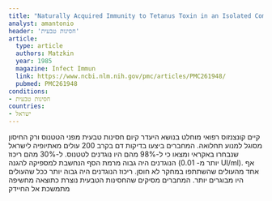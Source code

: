 ```yaml
---
title: "Naturally Acquired Immunity to Tetanus Toxin in an Isolated Community"
analyst: amantonio
header: 'חסינות טבעית'
article:
  type: article
  authors: Matzkin
  year: 1985
  magazine: Infect Immun
  link: https://www.ncbi.nlm.nih.gov/pmc/articles/PMC261948/
  pubmed: PMC261948
conditions:
- חסינות טבעית
countries:
- ישראל
---
```


קיים קונצנזוס רפואי מוחלט בנושא היעדר קיום חסינות טבעית מפני הטטנוס ורק החיסון מסוגל למנוע תחלואה. המחברים ביצעו בדיקות דם בקרב 200 עולים מאתיופיה לישראל שנבחרו באקראי ומצאו כי ל-98% מהם היו נוגדנים לטטנוס. ל-30% מהם ריכוז הנוגדנים היה גבוה מרמת הסף הנחשבת למספיקה להגנה (יותר מ- 0.01 UI/ml). אף אחד מהעולים שהשתתפו במחקר לא חוסן. ריכוז הנוגדנים היה גבוה יותר ככל שהעולים היו מבוגרים יותר.
המחברים מסיקים שהחסינות הטבעית נוצרת כתוצאה מחשיפה מתמשכת אל החיידק
